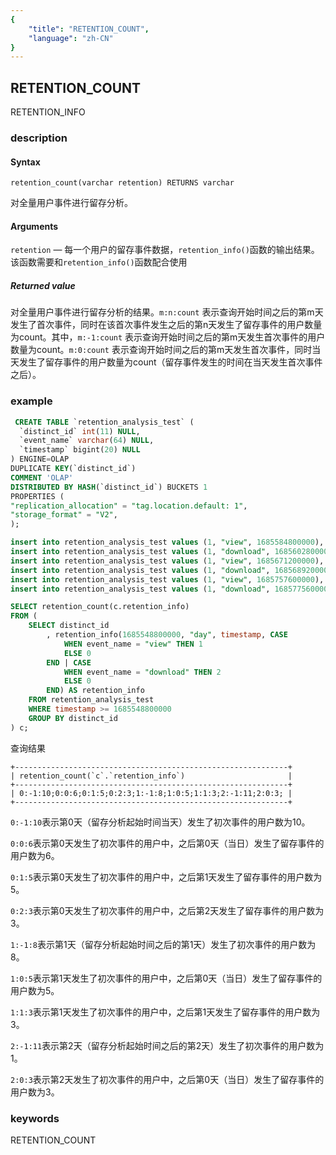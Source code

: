 ```yaml
---
{
    "title": "RETENTION_COUNT",
    "language": "zh-CN"
}
---
```


<!-- 
Licensed to the Apache Software Foundation (ASF) under one
or more contributor license agreements.  See the NOTICE file
distributed with this work for additional information
regarding copyright ownership.  The ASF licenses this file
to you under the Apache License, Version 2.0 (the
"License"); you may not use this file except in compliance
with the License.  You may obtain a copy of the License at

  http://www.apache.org/licenses/LICENSE-2.0

Unless required by applicable law or agreed to in writing,
software distributed under the License is distributed on an
"AS IS" BASIS, WITHOUT WARRANTIES OR CONDITIONS OF ANY
KIND, either express or implied.  See the License for the
specific language governing permissions and limitations
under the License.
-->

## RETENTION_COUNT

<version since="1.2.0">

RETENTION_INFO

</version>

### description
#### Syntax

`retention_count(varchar retention) RETURNS varchar`

对全量用户事件进行留存分析。

#### Arguments

`retention` — 每一个用户的留存事件数据，`retention_info()`函数的输出结果。该函数需要和`retention_info()`函数配合使用

##### Returned value

对全量用户事件进行留存分析的结果。`m:n:count` 表示查询开始时间之后的第m天发生了首次事件，同时在该首次事件发生之后的第n天发生了留存事件的用户数量为count。其中，`m:-1:count` 表示查询开始时间之后的第m天发生首次事件的用户数量为count。`m:0:count` 表示查询开始时间之后的第m天发生首次事件，同时当天发生了留存事件的用户数量为count（留存事件发生的时间在当天发生首次事件之后）。

### example

```sql
 CREATE TABLE `retention_analysis_test` (
  `distinct_id` int(11) NULL,
  `event_name` varchar(64) NULL,
  `timestamp` bigint(20) NULL
) ENGINE=OLAP
DUPLICATE KEY(`distinct_id`)
COMMENT 'OLAP'
DISTRIBUTED BY HASH(`distinct_id`) BUCKETS 1
PROPERTIES (
"replication_allocation" = "tag.location.default: 1",
"storage_format" = "V2",
); 

insert into retention_analysis_test values (1, "view", 1685584800000), (2, "view", 1685584800000), (3, "view", 1685584800000), (4, "view", 1685584800000), (5, "view", 1685584800000), (6, "view", 1685584800000), (7, "view", 1685584800000), (8, "view", 1685584800000), (9, "view", 1685584800000), (10, "view", 1685584800000);
insert into retention_analysis_test values (1, "download", 1685602800000), (2, "download", 1685602800000), (3, "download", 1685602800000), (4, "download", 1685602800000), (5, "download", 1685602800000), (6, "download", 1685602800000);
insert into retention_analysis_test values (1, "view", 1685671200000), (2, "view", 1685671200000), (3, "view", 1685671200000), (4, "view", 1685671200000), (5, "view", 1685671200000), (6, "view", 1685671200000), (7, "view", 1685671200000), (8, "view", 1685671200000);
insert into retention_analysis_test values (1, "download", 1685689200000), (2, "download", 1685689200000), (3, "download", 1685689200000), (4, "download", 1685689200000), (5, "download", 1685689200000);
insert into retention_analysis_test values (1, "view", 1685757600000), (2, "view", 1685757600000), (3, "view", 1685757600000), (4, "view", 1685757600000), (5, "view", 1685757600000), (6, "view", 1685757600000), (7, "view", 1685757600000), (8, "view", 1685757600000), (9, "view", 1685757600000), (10, "view", 1685757600000), (11, "view", 1685757600000);
insert into retention_analysis_test values (1, "download", 1685775600000), (2, "download", 1685775600000), (3, "download", 1685775600000);

SELECT retention_count(c.retention_info)
FROM (
	SELECT distinct_id
		, retention_info(1685548800000, "day", timestamp, CASE 
			WHEN event_name = "view" THEN 1
			ELSE 0
		END | CASE 
			WHEN event_name = "download" THEN 2
			ELSE 0
		END) AS retention_info
	FROM retention_analysis_test
	WHERE timestamp >= 1685548800000
	GROUP BY distinct_id
) c;
```
查询结果
```
+-------------------------------------------------------------+
| retention_count(`c`.`retention_info`)                       |
+-------------------------------------------------------------+
| 0:-1:10;0:0:6;0:1:5;0:2:3;1:-1:8;1:0:5;1:1:3;2:-1:11;2:0:3; |
+-------------------------------------------------------------+
```
`0:-1:10`表示第0天（留存分析起始时间当天）发生了初次事件的用户数为10。

`0:0:6`表示第0天发生了初次事件的用户中，之后第0天（当日）发生了留存事件的用户数为6。

`0:1:5`表示第0天发生了初次事件的用户中，之后第1天发生了留存事件的用户数为5。

`0:2:3`表示第0天发生了初次事件的用户中，之后第2天发生了留存事件的用户数为3。

`1:-1:8`表示第1天（留存分析起始时间之后的第1天）发生了初次事件的用户数为8。

`1:0:5`表示第1天发生了初次事件的用户中，之后第0天（当日）发生了留存事件的用户数为5。

`1:1:3`表示第1天发生了初次事件的用户中，之后第1天发生了留存事件的用户数为3。

`2:-1:11`表示第2天（留存分析起始时间之后的第2天）发生了初次事件的用户数为1。

`2:0:3`表示第2天发生了初次事件的用户中，之后第0天（当日）发生了留存事件的用户数为3。

### keywords

RETENTION_COUNT
